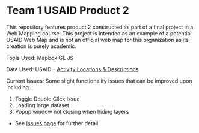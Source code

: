 # Team 1 USAID Product 2

This repository features product 2 constructed as part of a final project in a Web Mapping course. This project is intended as an example of a potential USAID Web Map and is not an official web map for this organization as its creation is purely academic.

Tools Used:
Mapbox GL JS

Data Used:
USAID - [Activity Locations & Descriptions](https://data.usaid.gov/Evaluation/USAID-Activity-Locations-Activity-Descriptions/jusn-k97d)

Current Issues:
Some slight functionality issues that can be improved upon including...
  1. Toggle Double Click Issue
  2. Loading large dataset
  3. Popup window not closing when hiding layers
* See [Issues page](https://github.com/cawilliams719/Team1-USAID/issues) for further detail
